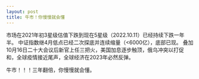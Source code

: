 ```yaml
---
layout: post
title: 牛市！你慢慢就会懂
---
```


市场在2021年初3星级估值下跌到现在5星级（2022.10.11）已经持续下跌一年半。
中证指数继4月低点已经二次探底并连续缩量（<6000亿），底部已现。
叠加10月16日二十大会议后新官上任三把火，美国加息逐步触顶，俄乌冲突以打促和，全球疫情接近尾声，全球经济在2023年必然反弹。

牛市！！！三年翻倍，你慢慢就会懂。